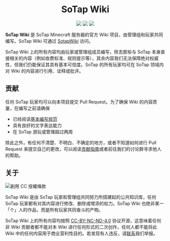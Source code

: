 <h1 align=center>SoTap Wiki</h1>
<p align=center>
<img src="https://img.shields.io/badge/poweredby-sotapmc-blue"/>
<img src="https://img.shields.io/badge/license-CC%20BY--NC--ND%204.0-brightgreen"/>
<img src="https://img.shields.io/badge/site-clickhere-009688"/>
</p>

**SoTap Wiki** 是 SoTap Minecraft 服务器的官方 Wiki 项目，由管理组和玩家共同编写。SoTap Wiki 可通过 [SotapWiki](https://wiki.sotap.org) 访问。

SoTap Wiki 上的所有内容均由玩家或管理组成员编写，除去那些与 SoTap 本身直接相关的内容（例如收费标准、规则提示等），其余内容我们无法保障绝对权威性，但我们仍能保证其具有基本可信度。SoTap 的所有玩家均可在 SoTap 领域内对 Wiki 的内容进行引用、诠释或批评。

## 贡献

任何 SoTap 玩家均可以向本项目提交 Pull Request。为了确保 Wiki 的内容质量，在编写之前请确保

- 已经阅读[基本编写规范](https://book.sotap.org/#/wiki/manual)
- 具有良好的文字表达能力
- 在 SoTap 游玩或管理超过两周

除此之外，有任何不清楚、不明白、不确定的地方，或者不知道如何进行 Pull Request 来提交自己的更改，可以阅读[贡献指南](https://book.sotap.org/#/wiki/contribution)或者前往我们的讨论群寻求他人的帮助。

## 关于

<img alt="創用 CC 授權條款" style="border-width:0" src="https://licensebuttons.net/l/by-nc-nd/4.0/88x31.png" />

SoTap Wiki 是由 SoTap 玩家和管理组共同努力所搭建起的公共知识库，任何 SoTap 玩家都有对其内容进行修改、删除或增添的权力。SoTap Wiki 也绝非某一「个」人的作品，而是所有玩家共同奋斗的产物。

SoTap Wiki 上的所有内容均按照 [CC-BY-NC-ND-4.0](https://creativecommons.org/licenses/by-nc-nd/4.0/) 协议开源，这意味着任何非 Wiki 贡献者都不能对本 Wiki 进行任何形式的二次创作，任何人都不能将此 Wiki 中的任何内容用于商业营利性目的。若发现有人违反，请[联系](https://g.sotap.org/t/support)我们举报。
